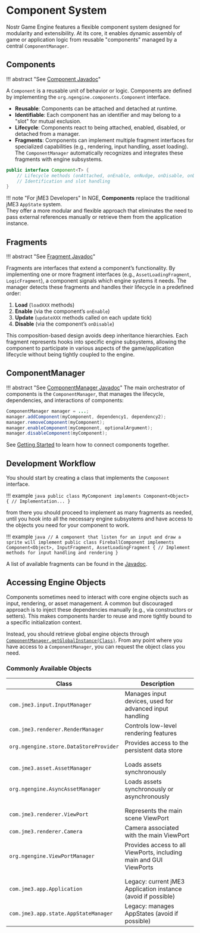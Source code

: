 # Component System

Nostr Game Engine features a flexible component system designed for modularity and extensibility. At its core, it enables dynamic assembly of game or application logic from reusable "components" managed by a central `ComponentManager`.


## Components
!!! abstract "See [Component Javadoc](https://javadoc.ngengine.org/org/ngengine/components/Component.html)"

A `Component` is a reusable unit of behavior or logic. Components are defined by implementing the `org.ngengine.components.Component` interface.

- **Reusable**: Components can be attached and detached at runtime.  
- **Identifiable**: Each component has an identifier and may belong to a "slot" for mutual exclusion.  
- **Lifecycle**: Components react to being attached, enabled, disabled, or detached from a manager.  
- **Fragments**: Components can implement multiple fragment interfaces for specialized capabilities (e.g., rendering, input handling, asset loading). The `ComponentManager` automatically recognizes and integrates these fragments with engine subsystems.

```java
public interface Component<T> {
    // Lifecycle methods (onAttached, onEnable, onNudge, onDisable, onDetached)
    // Identification and slot handling
}
```

!!! note "For jME3 Developers"
    In NGE, **Components** replace the traditional jME3 `AppState` system.  
    They offer a more modular and flexible approach that eliminates the need to pass external references manually or retrieve them from the application instance.  


## Fragments
!!! abstract "See [Fragment Javadoc](https://javadoc.ngengine.org/org/ngengine/components/fragments/Fragment.html)"

Fragments are interfaces that extend a component’s functionality. By implementing one or more fragment interfaces (e.g., `AssetLoadingFragment`, `LogicFragment`), a component signals which engine systems it needs. The manager detects these fragments and handles their lifecycle in a predefined order:

1. **Load** (`loadXXX` methods)  
2. **Enable** (via the component’s `onEnable`)  
3. **Update** (`updateXXX` methods called on each update tick)  
4. **Disable** (via the component’s `onDisable`)

This composition-based design avoids deep inheritance hierarchies. Each fragment represents hooks into specific engine subsystems, allowing the component to participate in various aspects of the game/application lifecycle without being tightly coupled to the engine.



## ComponentManager
!!! abstract "See [ComponentManager Javadoc](https://javadoc.ngengine.org/org/ngengine/components/ComponentManager.html)"
The main orchestrator of components is the `ComponentManager`, that manages the lifecycle, dependencies, and interactions of components:


```java
ComponentManager manager = ...;
manager.addComponent(myComponent, dependency1, dependency2);
manager.removeComponent(myComponent);
manager.enableComponent(myComponent, optionalArgument);
manager.disableComponent(myComponent);
```

See [Getting Started](../getting-started.md#using-components-from-components-and-dependencies) to learn how to connect components together.




## Development Workflow

You should start by creating a class that implements the `Component` interface.  


!!! example
    ```java
    public class MyComponent implements Component<Object> {
        // Implementation...
    }
    ```

from there you should proceed to implement as many fragments as needed, until you hook into all the necessary engine subsystems and have access to the objects you need for your component to work.

!!! example
    ```java
    // A component that listen for an input and draw a sprite will implement
    public class FireballComponent implements Component<Object>, InputFragment, AssetLoadingFragment {
        // Implement methods for input handling and rendering
    }
    ```


A list of available fragments can be found in the [Javadoc](https://javadoc.ngengine.org/org/ngengine/components/fragments/package-summary.html).


 

## Accessing Engine Objects

Components sometimes need to interact with core engine objects such as input, rendering, or asset management.
A common but discouraged approach is to inject these dependencies manually (e.g., via constructors or setters). This makes components harder to reuse and more tightly bound to a specific initialization context.

Instead, you should retrieve global engine objects through [`ComponentManager.getGlobalInstance(Class)`](https://javadoc.ngengine.org/org/ngengine/components/ComponentManager.html#getGlobalInstance%28java.lang.Class%29).
From any point where you have access to a `ComponentManager`, you can request the object class you need.

### Commonly Available Objects

| Class                                  | Description                                                        |
| -------------------------------------- | ------------------------------------------------------------------ |
| `com.jme3.input.InputManager`          | Manages input devices, used for advanced input handling            |
| `com.jme3.renderer.RenderManager`      | Controls low-level rendering features                              |
| `org.ngengine.store.DataStoreProvider` | Provides access to the persistent data store                       |
|  |   |
|  |   |
| `com.jme3.asset.AssetManager`          | Loads assets synchronously                                         |
| `org.ngengine.AsyncAssetManager`       | Loads assets synchronously or asynchronously                       |
|  |   |
|  |   |
| `com.jme3.renderer.ViewPort`           | Represents the main scene ViewPort                                 |
| `com.jme3.renderer.Camera`             | Camera associated with the main ViewPort                           |
| `org.ngengine.ViewPortManager`         | Provides access to all ViewPorts, including main and GUI ViewPorts |
|  |   |
|  |   |
| `com.jme3.app.Application`             | Legacy: current jME3 Application instance (avoid if possible)      |
| `com.jme3.app.state.AppStateManager`   | Legacy: manages AppStates (avoid if possible)                      |

